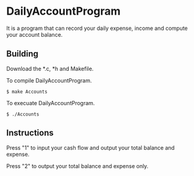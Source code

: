 # DailyAccountProgram
It is a program that can record your daily expense, income and compute your account balance.

## Building
Download the *.c, *h and Makefile.

To compile DailyAccountProgram.
<pre><code>$ make Accounts
</code></pre>

To execuate DailyAccountProgram.
<pre><code>$ ./Accounts
</code></pre>

## Instructions
Press "1" to input your cash flow and output your total balance and expense.

Press "2" to output your total balance and expense only.



